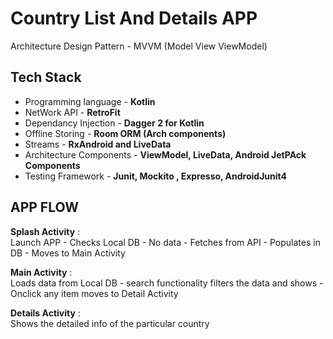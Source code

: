 # Country List And Details APP

Architecture Design Pattern - MVVM (Model View ViewModel) 

Tech Stack
-----------

- Programming language    - **Kotlin**
- NetWork API             - **RetroFit**
- Dependancy Injection    - **Dagger 2 for Kotlin**
- Offline Storing         - **Room ORM (Arch components)**
- Streams                 - **RxAndroid and LiveData**
- Architecture Components - **ViewModel, LiveData, Android JetPAck Components**
- Testing Framework       - **Junit, Mockito , Expresso, AndroidJunit4**

APP FLOW
-------------

**Splash Activity** :<br>
Launch APP - Checks Local DB - No data - Fetches from API - Populates in DB - Moves to Main Activity

**Main Activity** : <br>
Loads data from Local DB - search functionality filters the data and shows - Onclick any item moves to Detail Activity

**Details Activity** : <br>
Shows the detailed info of the particular country
